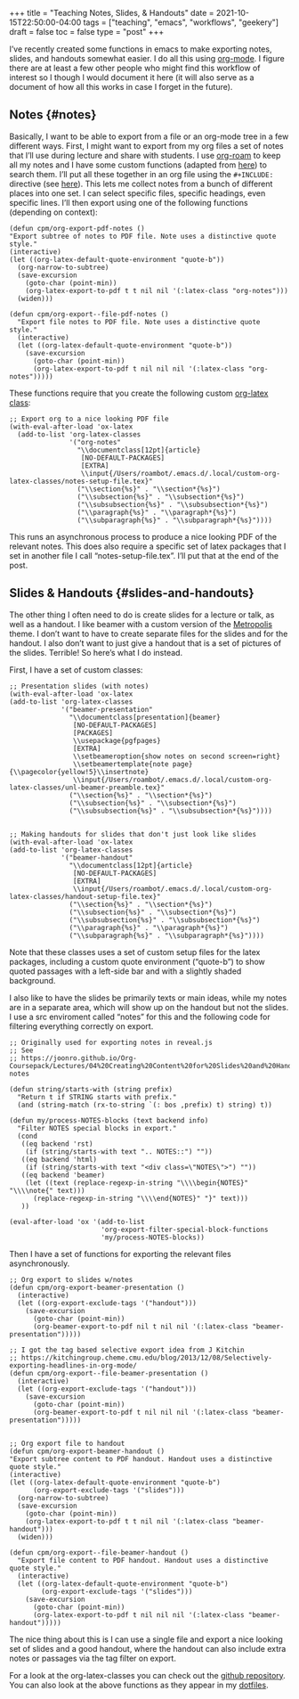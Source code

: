 +++
title = "Teaching Notes, Slides, & Handouts"
date = 2021-10-15T22:50:00-04:00
tags = ["teaching", "emacs", "workflows", "geekery"]
draft = false
toc = false
type = "post"
+++

I&rsquo;ve recently created some functions in emacs to make exporting notes, slides, and
handouts somewhat easier. I do all this using [org-mode](https://orgmode.org). I figure there are at least a
few other people who might find this workflow of interest so I though I would
document it here (it will also serve as a document of how all this works in case I
forget in the future).


## Notes {#notes}

Basically, I want to be able to export from a file or an org-mode tree in a few
different ways. First, I might want to export from my org files a set of notes that
I&rsquo;ll use during lecture and share with students. I use [org-roam](https://github.com/org-roam/org-roam) to keep all my notes
and I have some custom functions (adapted from [here](https://github.com/minad/consult/wiki/hrm-notes)) to search them. I&rsquo;ll put all
these together in an org file using the `#+INCLUDE:` directive (see [here](https://orgmode.org/manual/Include-Files.html)). This lets me
collect notes from a bunch of different places into one set. I can select specific
files, specific headings, even specific lines. I&rsquo;ll then export using one of the
following functions (depending on context):

```emacs-lisp
(defun cpm/org-export-pdf-notes ()
"Export subtree of notes to PDF file. Note uses a distinctive quote style."
(interactive)
(let ((org-latex-default-quote-environment "quote-b"))
  (org-narrow-to-subtree)
  (save-excursion
    (goto-char (point-min))
    (org-latex-export-to-pdf t t nil nil '(:latex-class "org-notes")))
  (widen)))

(defun cpm/org-export--file-pdf-notes ()
  "Export file notes to PDF file. Note uses a distinctive quote style."
  (interactive)
  (let ((org-latex-default-quote-environment "quote-b"))
    (save-excursion
      (goto-char (point-min))
      (org-latex-export-to-pdf t nil nil nil '(:latex-class "org-notes")))))
```

These functions require that you create the following custom [org-latex class](http://doc.endlessparentheses.com/Var/org-latex-classes.html):

```emacs-lisp
;; Export org to a nice looking PDF file
(with-eval-after-load 'ox-latex
  (add-to-list 'org-latex-classes
               '("org-notes"
                 "\\documentclass[12pt]{article}
                  [NO-DEFAULT-PACKAGES]
                  [EXTRA]
                  \\input{/Users/roambot/.emacs.d/.local/custom-org-latex-classes/notes-setup-file.tex}"
                 ("\\section{%s}" . "\\section*{%s}")
                 ("\\subsection{%s}" . "\\subsection*{%s}")
                 ("\\subsubsection{%s}" . "\\subsubsection*{%s}")
                 ("\\paragraph{%s}" . "\\paragraph*{%s}")
                 ("\\subparagraph{%s}" . "\\subparagraph*{%s}"))))
```

This runs an asynchronous process to produce a nice looking PDF of the relevant
notes. This does also require a specific set of latex packages that I set in another
file I call &ldquo;notes-setup-file.tex&rdquo;. I&rsquo;ll put that at the end of the post.


## Slides & Handouts {#slides-and-handouts}

The other thing I often need to do is create slides for a lecture or talk, as well as
a handout. I like beamer with a custom version of the [Metropolis](https://github.com/matze/mtheme) theme. I don&rsquo;t want
to have to create separate files for the slides and for the handout. I also don&rsquo;t
want to just give a handout that is a set of pictures of the slides. Terrible! So
here&rsquo;s what I do instead.

First, I have a set of custom classes:

```emacs-lisp
;; Presentation slides (with notes)
(with-eval-after-load 'ox-latex
(add-to-list 'org-latex-classes
             '("beamer-presentation"
               "\\documentclass[presentation]{beamer}
                [NO-DEFAULT-PACKAGES]
                [PACKAGES]
                \\usepackage{pgfpages}
                [EXTRA]
                \\setbeameroption{show notes on second screen=right}
                \\setbeamertemplate{note page}{\\pagecolor{yellow!5}\\insertnote}
                \\input{/Users/roambot/.emacs.d/.local/custom-org-latex-classes/unl-beamer-preamble.tex}"
               ("\\section{%s}" . "\\section*{%s}")
               ("\\subsection{%s}" . "\\subsection*{%s}")
               ("\\subsubsection{%s}" . "\\subsubsection*{%s}"))))


;; Making handouts for slides that don't just look like slides
(with-eval-after-load 'ox-latex
(add-to-list 'org-latex-classes
             '("beamer-handout"
               "\\documentclass[12pt]{article}
                [NO-DEFAULT-PACKAGES]
                [EXTRA]
                \\input{/Users/roambot/.emacs.d/.local/custom-org-latex-classes/handout-setup-file.tex}"
               ("\\section{%s}" . "\\section*{%s}")
               ("\\subsection{%s}" . "\\subsection*{%s}")
               ("\\subsubsection{%s}" . "\\subsubsection*{%s}")
               ("\\paragraph{%s}" . "\\paragraph*{%s}")
               ("\\subparagraph{%s}" . "\\subparagraph*{%s}"))))
```

Note that these classes uses a set of custom setup files for the latex packages,
including a custom quote environment (&ldquo;quote-b&rdquo;) to show quoted passages with a
left-side bar and with a slightly shaded background.

I also like to have the slides be primarily texts or main ideas, while my notes are
in a separate area, which will show up on the handout but not the slides. I use a src
enviroment called &ldquo;notes&rdquo; for this and the following code for filtering everything
correctly on export.

```emacs-lisp
;; Originally used for exporting notes in reveal.js
;; See
;; https://joonro.github.io/Org-Coursepack/Lectures/04%20Creating%20Content%20for%20Slides%20and%20Handouts.html#speaker-notes

(defun string/starts-with (string prefix)
  "Return t if STRING starts with prefix."
  (and (string-match (rx-to-string `(: bos ,prefix) t) string) t))

(defun my/process-NOTES-blocks (text backend info)
  "Filter NOTES special blocks in export."
  (cond
   ((eq backend 'rst)
    (if (string/starts-with text ".. NOTES::") ""))
   ((eq backend 'html)
    (if (string/starts-with text "<div class=\"NOTES\">") ""))
   ((eq backend 'beamer)
    (let ((text (replace-regexp-in-string "\\\\begin{NOTES}" "\\\\note{" text)))
      (replace-regexp-in-string "\\\\end{NOTES}" "}" text)))
   ))

(eval-after-load 'ox '(add-to-list
                       'org-export-filter-special-block-functions
                       'my/process-NOTES-blocks))
```

Then I have a set of functions for exporting the relevant files asynchronously.

```emacs-lisp
;; Org export to slides w/notes
(defun cpm/org-export-beamer-presentation ()
  (interactive)
  (let ((org-export-exclude-tags '("handout")))
    (save-excursion
      (goto-char (point-min))
      (org-beamer-export-to-pdf nil t nil nil '(:latex-class "beamer-presentation")))))

;; I got the tag based selective export idea from J Kitchin
;; https://kitchingroup.cheme.cmu.edu/blog/2013/12/08/Selectively-exporting-headlines-in-org-mode/
(defun cpm/org-export--file-beamer-presentation ()
  (interactive)
  (let ((org-export-exclude-tags '("handout")))
    (save-excursion
      (goto-char (point-min))
      (org-beamer-export-to-pdf t nil nil nil '(:latex-class "beamer-presentation")))))


;; Org export file to handout
(defun cpm/org-export-beamer-handout ()
"Export subtree content to PDF handout. Handout uses a distinctive quote style."
(interactive)
(let ((org-latex-default-quote-environment "quote-b")
      (org-export-exclude-tags '("slides")))
  (org-narrow-to-subtree)
  (save-excursion
    (goto-char (point-min))
    (org-latex-export-to-pdf t t nil nil '(:latex-class "beamer-handout")))
  (widen)))

(defun cpm/org-export--file-beamer-handout ()
  "Export file content to PDF handout. Handout uses a distinctive quote style."
  (interactive)
  (let ((org-latex-default-quote-environment "quote-b")
        (org-export-exclude-tags '("slides")))
    (save-excursion
      (goto-char (point-min))
      (org-latex-export-to-pdf t nil nil nil '(:latex-class "beamer-handout")))))
```

The nice thing about this is I can use a single file and export a nice looking set of
slides and a good handout, where the handout can also include extra notes or passages
via the tag filter on export.

For a look at the org-latex-classes you can check out the [github repository](https://github.com/mclearc/org-latex-classes). You can
also look at the above functions as they appear in my [dotfiles](https://github.com/mclear-tools/dotemacs/blob/master/setup-config/setup-teaching.el).

